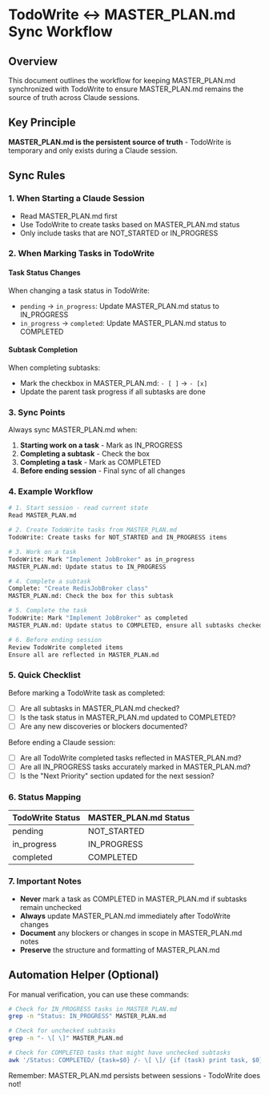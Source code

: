 # TodoWrite ↔ MASTER_PLAN.md Sync Workflow

## Overview
This document outlines the workflow for keeping MASTER_PLAN.md synchronized with TodoWrite to ensure MASTER_PLAN.md remains the source of truth across Claude sessions.

## Key Principle
**MASTER_PLAN.md is the persistent source of truth** - TodoWrite is temporary and only exists during a Claude session.

## Sync Rules

### 1. When Starting a Claude Session
- Read MASTER_PLAN.md first
- Use TodoWrite to create tasks based on MASTER_PLAN.md status
- Only include tasks that are NOT_STARTED or IN_PROGRESS

### 2. When Marking Tasks in TodoWrite

#### Task Status Changes
When changing a task status in TodoWrite:
- `pending` → `in_progress`: Update MASTER_PLAN.md status to IN_PROGRESS
- `in_progress` → `completed`: Update MASTER_PLAN.md status to COMPLETED

#### Subtask Completion
When completing subtasks:
- Mark the checkbox in MASTER_PLAN.md: `- [ ]` → `- [x]`
- Update the parent task progress if all subtasks are done

### 3. Sync Points

Always sync MASTER_PLAN.md when:
1. **Starting work on a task** - Mark as IN_PROGRESS
2. **Completing a subtask** - Check the box
3. **Completing a task** - Mark as COMPLETED
4. **Before ending session** - Final sync of all changes

### 4. Example Workflow

```bash
# 1. Start session - read current state
Read MASTER_PLAN.md

# 2. Create TodoWrite tasks from MASTER_PLAN.md
TodoWrite: Create tasks for NOT_STARTED and IN_PROGRESS items

# 3. Work on a task
TodoWrite: Mark "Implement JobBroker" as in_progress
MASTER_PLAN.md: Update status to IN_PROGRESS

# 4. Complete a subtask
Complete: "Create RedisJobBroker class"
MASTER_PLAN.md: Check the box for this subtask

# 5. Complete the task
TodoWrite: Mark "Implement JobBroker" as completed
MASTER_PLAN.md: Update status to COMPLETED, ensure all subtasks checked

# 6. Before ending session
Review TodoWrite completed items
Ensure all are reflected in MASTER_PLAN.md
```

### 5. Quick Checklist

Before marking a TodoWrite task as completed:
- [ ] Are all subtasks in MASTER_PLAN.md checked?
- [ ] Is the task status in MASTER_PLAN.md updated to COMPLETED?
- [ ] Are any new discoveries or blockers documented?

Before ending a Claude session:
- [ ] Are all TodoWrite completed tasks reflected in MASTER_PLAN.md?
- [ ] Are all IN_PROGRESS tasks accurately marked in MASTER_PLAN.md?
- [ ] Is the "Next Priority" section updated for the next session?

### 6. Status Mapping

| TodoWrite Status | MASTER_PLAN.md Status |
|-----------------|----------------------|
| pending         | NOT_STARTED          |
| in_progress     | IN_PROGRESS          |
| completed       | COMPLETED            |

### 7. Important Notes

- **Never** mark a task as COMPLETED in MASTER_PLAN.md if subtasks remain unchecked
- **Always** update MASTER_PLAN.md immediately after TodoWrite changes
- **Document** any blockers or changes in scope in MASTER_PLAN.md notes
- **Preserve** the structure and formatting of MASTER_PLAN.md

## Automation Helper (Optional)

For manual verification, you can use these commands:

```bash
# Check for IN_PROGRESS tasks in MASTER_PLAN.md
grep -n "Status: IN_PROGRESS" MASTER_PLAN.md

# Check for unchecked subtasks
grep -n "- \[ \]" MASTER_PLAN.md

# Check for COMPLETED tasks that might have unchecked subtasks
awk '/Status: COMPLETED/ {task=$0} /- \[ \]/ {if (task) print task, $0}' MASTER_PLAN.md
```

Remember: MASTER_PLAN.md persists between sessions - TodoWrite does not!